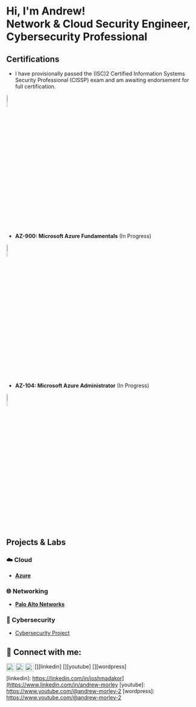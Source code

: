 <h1>Hi, I'm Andrew! <br/><a>Network & Cloud Security Engineer</a>, <a>Cybersecurity Professional</a></h1>

<h2>Certifications</h2>

- I have provisionally passed the (ISC)2 Certified Information Systems Security Professional (CISSP) exam and am awaiting endorsement for full certification.
<img src="https://images.credly.com/images/4c2798e5-8236-45c2-8a2c-a9c6b25117a2/Org_ISC2.png" height="9%" width="9%" alt="ISC2"/>

- <b>AZ-900: Microsoft Azure Fundamentals</b> (In Progress)
<img src="https://blogs.sap.com/wp-content/uploads/2021/05/azure-fundamentals-600x600-1.png" height="9%" width="9%" alt="AZ-900"/>

- <b>AZ-104: Microsoft Azure Administrator</b> (In Progress)
<img src="https://intunedin.files.wordpress.com/2020/09/azure-administrator-associate-600x600-1.png?w=600" height="9%" width="9%" alt="AZ-104"/>

<h2>Projects & Labs</h2>

<h3>☁️ Cloud</h3>

- <b>[Azure](https://github.com/andrew-morley-2/azure)</b>

<h3>🌐 Networking</h3>

- <b>[Palo Alto Networks](https://github.com/andrew-morley-2/palo-alto-networks)</b>

<h3>🔐 Cybersecurity</h3>

- [Cybersecurity Project](https://www.youtube.com/watch?v=E2MwRWxDBkA)

<h2>🔗 Connect with me:</h2>

[<img align="left" alt="AndrewMorley | LinkedIn" width="22px" src="https://www.svgrepo.com/show/81143/linkedin.svg" />][linkedin]
[<img align="left" alt="AndrewMorley | YouTube" width="22px" src="https://www.svgrepo.com/show/157839/youtube.svg" />][youtube]
[<img align="left" alt="AndrewMorley | WordPress" width="22px" src="https://www.svgrepo.com/show/138828/wordpress-logo.svg" />][wordpress]

[linkedin]: https://linkedin.com/in/joshmadakor](https://www.linkedin.com/in/andrew-morley
[youtube]: https://www.youtube.com/@andrew-morley-2
[wordpress]: https://www.youtube.com/@andrew-morley-2

<!--
**joshmadakor1/joshmadakor1** is a ✨ _special_ ✨ repository because its `README.md` (this file) appears on your GitHub profile.

Here are some ideas to get you started:

- 🔭 I’m currently working on ...
- 🌱 I’m currently learning ...
- 👯 I’m looking to collaborate on ...
- 🤔 I’m looking for help with ...
- 💬 Ask me about ...
- 📫 How to reach me: ...
- 😄 Pronouns: ...
- ⚡ Fun fact: ...
-->
